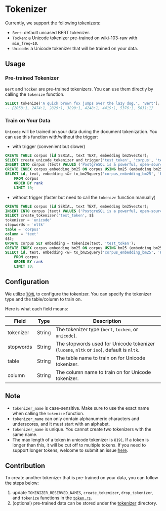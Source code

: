 # Tokenizer

Currently, we support the following tokenizers:

- `Bert`: default uncased BERT tokenizer.
- `Tocken`: a Unicode tokenizer pre-trained on wiki-103-raw with `min_freq=10`.
- `Unicode`: a Unicode tokenizer that will be trained on your data.

## Usage

### Pre-trained Tokenizer

`Bert` and `Tocken` are pre-trained tokenizers. You can use them directly by calling the `tokenize` function.

```sql
SELECT tokenize('A quick brown fox jumps over the lazy dog.', 'Bert');  -- or 'Tocken'
-- {2058:1, 2474:1, 2829:1, 3899:1, 4248:1, 4419:1, 5376:1, 5831:1}
```

### Train on Your Data

`Unicode` will be trained on your data during the document tokenization. You can use this function with/without the trigger:

- with trigger (convenient but slower)

```sql
CREATE TABLE corpus (id SERIAL, text TEXT, embedding bm25vector);
SELECT create_unicode_tokenizer_and_trigger('test_token', 'corpus', 'text', 'embedding');
INSERT INTO corpus (text) VALUES ('PostgreSQL is a powerful, open-source object-relational database system.'); -- insert text to the table
CREATE INDEX corpus_embedding_bm25 ON corpus USING bm25 (embedding bm25_ops);
SELECT id, text, embedding <&> to_bm25query('corpus_embedding_bm25', 'PostgreSQL', 'test_token') AS rank
    FROM corpus
    ORDER BY rank
    LIMIT 10;
```

- without trigger (faster but need to call the `tokenize` function manually)

```sql
CREATE TABLE corpus (id SERIAL, text TEXT, embedding bm25vector);
INSERT INTO corpus (text) VALUES ('PostgreSQL is a powerful, open-source object-relational database system.'); -- insert text to the table
SELECT create_tokenizer('test_token', $$
tokenizer = 'unicode'
stopwords = 'nltk'
table = 'corpus'
column = 'text'
$$);
UPDATE corpus SET embedding = tokenize(text, 'test_token');
CREATE INDEX corpus_embedding_bm25 ON corpus USING bm25 (embedding bm25_ops);
SELECT id, text, embedding <&> to_bm25query('corpus_embedding_bm25', 'PostgreSQL', 'test_token') AS rank
    FROM corpus
    ORDER BY rank
    LIMIT 10;
```

## Configuration

We utilize [`TOML`](https://toml.io/en/) to configure the tokenizer. You can specify the tokenizer type and the table/column to train on.

Here is what each field means:

| Field     | Type   | Description                                                                              |
| --------- | ------ | ---------------------------------------------------------------------------------------- |
| tokenizer | String | The tokenizer type (`bert`, `tocken`, or `unicode`).                                     |
| stopwords | String | The stopwords used for Unicode tokenizer (`lucene`, `nltk` or `iso`), default is `nltk`. |
| table     | String | The table name to train on for Unicode tokenizer.                                        |
| column    | String | The column name to train on for Unicode tokenizer.                                       |

## Note

- `tokenizer_name` is case-sensitive. Make sure to use the exact name when calling the `tokenize` function.
- `tokenizer_name` can only contain alphanumeric characters and underscores, and it must start with an alphabet.
- `tokenizer_name` is unique. You cannot create two tokenizers with the same name.
- The max length of a token in unicode tokenizer is `8191`. If a token is longer than this, it will be cut off to multiple tokens. If you need to support longer tokens, welcome to submit an issue [here](https://github.com/tensorchord/VectorChord-bm25/issues).

## Contribution

To create another tokenizer that is pre-trained on your data, you can follow the steps below:

1. update `TOKENIZER_RESERVED_NAMES`, `create_tokenizer`, `drop_tokenizer`, and `tokenize` functions in the [`token.rs`](src/token.rs).
2. (optional) pre-trained data can be stored under the [tokenizer](./tokenizer/) directory.
